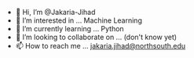 - 👋 Hi, I’m @Jakaria-Jihad
- 👀 I’m interested in ... Machine Learning
- 🌱 I’m currently learning ... Python
- 💞️ I’m looking to collaborate on ... (don't know yet)
- 📫 How to reach me ... jakaria.jihad@northsouth.edu

<!---
Jakaria-Jihad/Jakaria-Jihad is a ✨ special ✨ repository because its `README.md` (this file) appears on your GitHub profile.
You can click the Preview link to take a look at your changes.
--->
